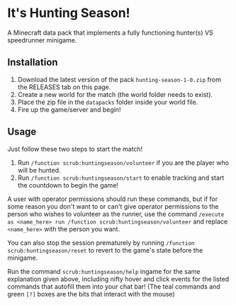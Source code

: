 # It's Hunting Season!

A Minecraft data pack that implements a fully functioning hunter(s) VS speedrunner minigame.

## Installation

1. Download the latest version of the pack `hunting-season-1-0.zip` from the RELEASES tab on this page.
2. Create a new world for the match (the world folder needs to exist).
3. Place the zip file in the `datapacks` folder inside your world file.
4. Fire up the game/server and begin!

## Usage

Just follow these two steps to start the match!

1. Run `/function scrub:huntingseason/volunteer` if you are the player who will be hunted.
2. Run `/function scrub:huntingseason/start` to enable tracking and start the countdown to begin the game!

A user with operator permissions should run these commands, but if for some reason you don't want to or can't give operator permissions to the person who wishes to volunteer as the runner, use the command `/execute as <name_here> run /function scrub:huntingseason/volunteer` and replace `<name_here>` with the person you want. 

You can also stop the session prematurely by running `/function scrub:huntingseason/reset` to revert to the game's state before the minigame.

Run the command `scrub:huntingseason/help` ingame for the same explanation given above, including nifty hover and click events for the listed commands that autofill them into your chat bar!
(The teal commands and green `[?]` boxes are the bits that interact with the mouse)

